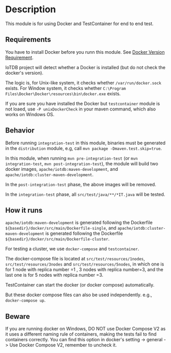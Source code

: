 <!--

    Licensed to the Apache Software Foundation (ASF) under one
    or more contributor license agreements.  See the NOTICE file
    distributed with this work for additional information
    regarding copyright ownership.  The ASF licenses this file
    to you under the Apache License, Version 2.0 (the
    "License"); you may not use this file except in compliance
    with the License.  You may obtain a copy of the License at

        http://www.apache.org/licenses/LICENSE-2.0

    Unless required by applicable law or agreed to in writing,
    software distributed under the License is distributed on an
    "AS IS" BASIS, WITHOUT WARRANTIES OR CONDITIONS OF ANY
    KIND, either express or implied.  See the License for the
    specific language governing permissions and limitations
    under the License.

-->

# Description

This module is for using Docker and TestContainer for end to end test.

## Requirements

You have to install Docker before you runn this module.
See [Docker Version Requirement](https://www.testcontainers.org/supported_docker_environment/).

IoTDB project will detect whether a Docker is installed (but do not check the docker's version).

The logic is, for Unix-like system, it checks whether `/var/run/docker.sock` exists.
For Window system, it checks whether `C:\Program Files\Docker\Docker\resources\bin\docker.exe` exists.

If you are sure you have installed the Docker but `testcontainer` module is not loaed, use `-P unixDockerCheck`
in your maven command, which also works on Windows OS.

## Behavior

Before running `integration-test` in this module, binaries must be generated in the `distribution` module,
e.g, call `mvn package -Dmaven.test.skip=true`.

In this module, when running `mvn pre-integration-test` (or `mvn integration-test`, `mvn post-integration-test`),
the module will build two docker images, `apache/iotdb:maven-development`, and `apache/iotdb:cluster-maven-development`.

In the `post-integration-test` phase, the above images will be removed.

In the `integration-test` phase, all `src/test/java/**/*IT.java` will be tested.

## How it runs

`apache/iotdb:maven-development` is generated following the Dockerfile `${basedir}/docker/src/main/Dockerfile-single`, and
`apache/iotdb:cluster-maven-development` is generated following the Dockerfile `${basedir}/docker/src/main/Dockerfile-cluster`.

For testing a cluster, we use `docker-compose` and `testcontainer`.

The docker-compose file is located at  `src/test/resources/1nodes`,  `src/test/resources/3nodes` and `src/test/resources/5nodes`, 
in which one is for 1 node with replica number =1 , 3 nodes with replica number=3, and the last one is for 5 nodes with replica number =3.

TestContainer can start the docker (or docker compose) automatically.

But these docker compose files can also be used independently.
e.g., `docker-compose up`.

## Beware

If you are running docker on Windows, DO NOT use Docker Compose V2 as it uses a different naming
rule of containers, making the tests fail to find containers correctly. You can find this option in
docker's setting -> general -> Use Docker Compose V2, remember to uncheck it.


